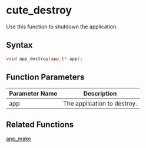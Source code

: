 # cute_destroy

Use this function to shutdown the application.

## Syntax

```cpp
void app_destroy(app_t* app);
```

## Function Parameters

Parameter Name | Description
--- | ---
app | The application to destroy.

## Related Functions

[app_make](https://github.com/RandyGaul/cute_framework/blob/master/doc/app/app_make.md)
